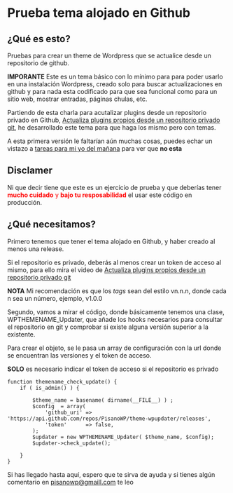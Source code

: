 #  Prueba tema alojado en Github

## ¿Qué es esto?
Pruebas para crear un theme de Wordpress que se actualice desde un repositorio de github.

**IMPORANTE** Este es un tema básico con lo mínimo para para poder usarlo en una instalación Wordpress, creado solo para  buscar actualizaciones en github y para nada esta codificado para que sea funcional como para un sitio web, mostrar entradas, páginas chulas, etc.

Partiendo de esta charla para acutalizar plugins desde un repositorio privado en Github, [Actualiza plugins propios desde un repositorio privado git](https://wordpress.tv/2022/09/25/actualiza-plugins-propios-desde-un-repositorio-privado-git/), he desarrollado este tema para que haga los mismo pero con temas.

A esta primera versión le faltarían aún muchas cosas, puedes echar un vistazo a [tareas para mi yo del mañana](/TODO.md) para ver que **no esta**

## Disclamer ##

Ni que decir tiene que este es un ejercicio de prueba y que deberías tener <span style="color:red"> **mucho cuidado** y **bajo tu resposabilidad**</span> el usar este código en producción.


## ¿Qué necesitamos? ##
Primero tenemos que tener el tema alojado en Github, y haber creado al menos una release. 

Si el repositorio es privado, deberás al menos crear un token de acceso al mismo, para ello mira el video de [Actualiza plugins propios desde un repositorio privado git](https://wordpress.tv/2022/09/25/actualiza-plugins-propios-desde-un-repositorio-privado-git/)

**NOTA** Mi recomendación es que los *tags* sean del estilo vn.n.n, donde cada n sea un número, ejemplo, v1.0.0

Segundo, vamos a mirar el código, donde básicamente tenemos una clase, WPTHEMENAME_Updater, que añade los hooks necesarios para consultar el repositorio en git y comprobar si existe alguna versión superior a la existente.

Para crear el objeto, se le pasa un array de configuración con la url donde se encuentran las versiones y el token de acceso.

**SOLO** es necesario indicar el token de acceso si el repositorio es privado

~~~
function themename_check_update() {
	if ( is_admin() ) {

		$theme_name = basename( dirname(__FILE__) ) ;
		$config  = array(
			'github_uri' => 'https://api.github.com/repos/PisanoWP/theme-wpupdater/releases',			                 
			'token'      => false,
		);
		$updater = new WPTHEMENAME_Updater( $theme_name, $config);
		$updater->check_update();		
    
	}
}
~~~

Si has llegado hasta aquí, espero que te sirva de ayuda y si tienes algún comentario en pisanowp@gmaill.com te leo


